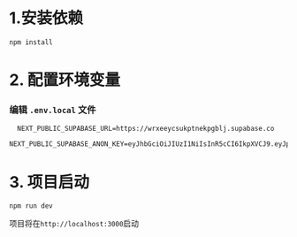 # 1.安装依赖
`npm install`

# 2. 配置环境变量
### 编辑 `.env.local` 文件

```
  NEXT_PUBLIC_SUPABASE_URL=https://wrxeeycsukptnekpgblj.supabase.co
  NEXT_PUBLIC_SUPABASE_ANON_KEY=eyJhbGciOiJIUzI1NiIsInR5cCI6IkpXVCJ9.eyJpc3MiOiJzdXBhYmFzZSIsInJlZiI6IndyeGVleWNzdWtwdG5la3BnYmxqIiwicm9sZSI6ImFub24iLCJpYXQiOjE3NTAwNjM2NDMsImV4cCI6MjA2NTYzOTY0M30.GHiwAA6UFtkSv3PQBcrHaq7gdS6Tj2dnaKPCWLf9_MI
```

# 3. 项目启动
` npm run dev `

项目将在`http://localhost:3000`启动
